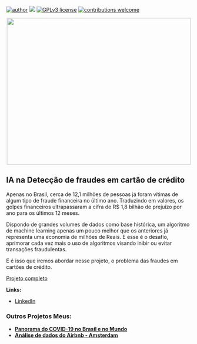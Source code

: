 [![author](https://img.shields.io/badge/author-JessicaCunha-red.svg)](https://www.linkedin.com/in/j%C3%A9ssica-cunha/) [![](https://img.shields.io/badge/python-3.9+-blue.svg)](https://www.python.org/downloads/release/python-365/) [![GPLv3 license](https://img.shields.io/badge/License-GPLv3-blue.svg)](http://perso.crans.org/besson/LICENSE.html) [![contributions welcome](https://img.shields.io/badge/contributions-welcome-brightgreen.svg?style=flat)](https://github.com/cunhajessica/Data_Science)

<p align="center">
  <img src="https://img.freepik.com/vetores-gratis/pagamento-com-cartao-de-credito-do-conceito-para-a-pagina-de-destino_52683-24923.jpg?size=338&ext=jpg&ga=GA1.2.601099755.1641643709"height=400px 
width=500px >
</p>



## IA na Detecção de fraudes em cartão de crédito

Apenas no Brasil, cerca de 12,1 milhões de pessoas já foram vítimas de algum tipo de fraude financeira no último ano. Traduzindo em valores, os golpes financeiros ultrapassaram a cifra de R$ 1,8 bilhão de prejuízo por ano para os últimos 12 meses.

Dispondo de grandes volumes de dados como base histórica, um algoritmo de machine learning apenas um pouco melhor que os anteriores já representa uma economia de milhões de Reais. E esse é o desafio, aprimorar cada vez mais o uso de algoritmos visando inibir ou evitar transações fraudulentas.

E é isso que iremos abordar nesse projeto, o problema das fraudes em cartões de crédito.


[Projeto completo]()

**Links:**

* [LinkedIn](https://www.linkedin.com/in/j%C3%A9ssica-cunha/)




### Outros Projetos Meus:

* **[Panorama do COVID-19 no Brasil e no Mundo](https://github.com/cunhajessica/Panorama_do_COVID_19)**
* **[Análise de dados do Airbnb - Amsterdam](https://github.com/cunhajessica/Analise_Airbnb_Amsterdam)**

